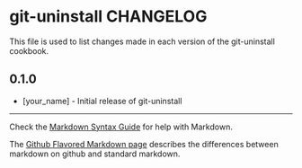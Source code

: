 # git-uninstall CHANGELOG

This file is used to list changes made in each version of the git-uninstall cookbook.

## 0.1.0
- [your_name] - Initial release of git-uninstall

- - -
Check the [Markdown Syntax Guide](http://daringfireball.net/projects/markdown/syntax) for help with Markdown.

The [Github Flavored Markdown page](http://github.github.com/github-flavored-markdown/) describes the differences between markdown on github and standard markdown.
